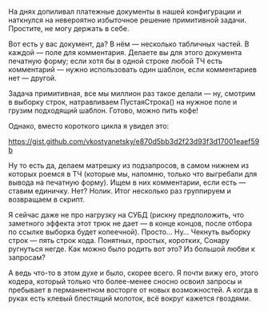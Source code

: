 ﻿На днях допиливал платежные документы в нашей конфигурации и наткнулся на невероятно избыточное решение примитивной задачи. Простите, не  могу держать в себе.

Вот есть у вас документ, да? В нём — несколько табличных частей. В каждой — поле для комментария. Делаете вы для этого документа печатную форму; если хотя бы в одной строке любой ТЧ есть комментарий — нужно использовать один шаблон, если комментариев нет — другой.

Задача примитивная, все мы миллион раз такое делали — ну, смотрим в выборку строк, натравливаем ПустаяСтрока() на нужное поле и грузим подходящий шаблон. Готово, можно пить кофе!

Однако, вместо короткого цикла я увидел это:

https://gist.github.com/vkostyanetsky/e870d5bb3d2f23d93f3d17001eaef59b

Ну то есть да, делаем матрешку из подзапросов, в самом нижнем из которых роемся в ТЧ (которые мы, напомню, только что выгребали для вывода на печатную форму). Ищем в них комментарии, если есть — ставим единичку. Нет? Нолик. Итог несколько раз группируем и возвращаем в скрипт.

Я сейчас даже не про нагрузку на СУБД (рискну предположить, что заметного эффекта этот трюк не дает — в конце концов, после отбора по ссылке выборка будет копеечной). Просто… Ну… Чекнуть выборку строк — пять строк кода. Понятных, простых, коротких, Сонару ругнуться негде. Как можно было родить вот это? Из большой любви к запросам? 

А ведь что-то в этом духе и было, скорее всего. Я почти вижу его, этого кодера, который только что более-менее сносно освоил запросы и пребывает в перманентном восторге от новых возможностей. А когда в руках есть клевый блестящий молоток, всё вокруг кажется гвоздями.